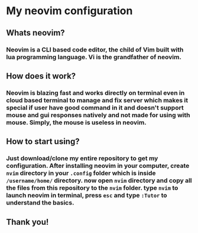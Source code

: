 # My neovim configuration
## Whats neovim?
### Neovim is a CLI based code editor, the child of Vim built with lua programming language. Vi is the grandfather of neovim.
## How does it work?
### Neovim is blazing fast and works directly on terminal even in cloud based terminal to manage and fix server which makes it special if user have good command in it and doesn't support mouse and gui responses natively and not made for using with mouse. Simply, the mouse is useless in neovim.
## How to start using?
### Just download/clone my entire repository to get my configuration. After installing neovim in your computer, create `nvim` directory in your `.config` folder which is inside `/username/home/` directory.  now open `nvim` directory and copy all the files from this repository to the `nvim` folder. type `nvim` to launch neovim in terminal, press `esc` and type `:Tutor` to understand the basics.

## Thank you!
